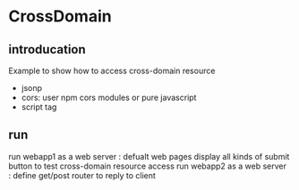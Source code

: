 # CrossDomain
## introducation
Example to show how to access cross-domain resource
* jsonp
* cors: user npm cors modules or pure javascript
* script tag
## run
run webapp1 as a web server : defualt web pages display all kinds of submit button to test cross-domain resource access
run webapp2 as a web server : define get/post router to reply to client 
